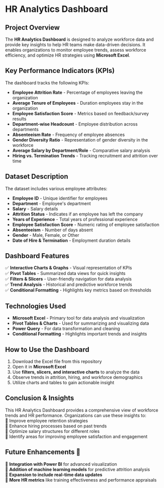 # HR Analytics Dashboard
## Project Overview  
The **HR Analytics Dashboard** is designed to analyze workforce data and provide key insights to help HR teams make data-driven decisions. It enables organizations to monitor employee trends, assess workforce efficiency, and optimize HR strategies using **Microsoft Excel**.
## Key Performance Indicators (KPIs)  
The dashboard tracks the following KPIs:  
- **Employee Attrition Rate** - Percentage of employees leaving the organization  
- **Average Tenure of Employees** - Duration employees stay in the organization  
- **Employee Satisfaction Score** - Metrics based on feedback/survey results  
- **Department-wise Headcount** - Employee distribution across departments  
- **Absenteeism Rate** - Frequency of employee absences  
- **Gender Diversity Ratio** - Representation of gender diversity in the workforce  
- **Average Salary by Department/Role** - Comparative salary analysis 
- **Hiring vs. Termination Trends** - Tracking recruitment and attrition over time
## Dataset Description  
The dataset includes various employee attributes:  
- **Employee ID** - Unique identifier for employees  
- **Department** - Employee's department  
- **Salary** - Salary details  
- **Attrition Status** - Indicates if an employee has left the company  
- **Years of Experience** - Total years of professional experience  
- **Employee Satisfaction Score** - Numeric rating of employee satisfaction  
- **Absenteeism** - Number of days absent  
- **Gender** - Male, Female, or Other  
- **Date of Hire & Termination** - Employment duration details
## Dashboard Features  
✅ **Interactive Charts & Graphs** - Visual representation of KPIs  
✅ **Pivot Tables** - Summarized data views for quick insights  
✅ **Filters & Slicers** - User-friendly navigation for data analysis  
✅ **Trend Analysis** - Historical and predictive workforce trends  
✅ **Conditional Formatting** - Highlights key metrics based on thresholds  

## Technologies Used  
- **Microsoft Excel** - Primary tool for data analysis and visualization  
- **Pivot Tables & Charts** - Used for summarizing and visualizing data  
- **Power Query** - For data transformation and cleaning  
- **Conditional Formatting** - Highlights important trends and insights
## How to Use the Dashboard  
1. Download the Excel file from this repository  
2. Open it in **Microsoft Excel**  
3. Use **filters, slicers, and interactive charts** to analyze the data  
4. Observe trends in attrition, hiring, and workforce demographics  
5. Utilize charts and tables to gain actionable insight
## Conclusion & Insights  
This HR Analytics Dashboard provides a comprehensive view of workforce trends and HR performance. Organizations can use these insights to:  
📌 Improve employee retention strategies  
📌 Enhance hiring processes based on past trends  
📌 Optimize salary structures for different roles  
📌 Identify areas for improving employee satisfaction and engagement  
## Future Enhancements 🚀  
🔹 **Integration with Power BI** for advanced visualization  
🔹 **Addition of machine learning models** for predictive attrition analysis  
🔹 **Expansion to include real-time data updates**  
🔹 **More HR metrics** like training effectiveness and performance appraisals 
 
